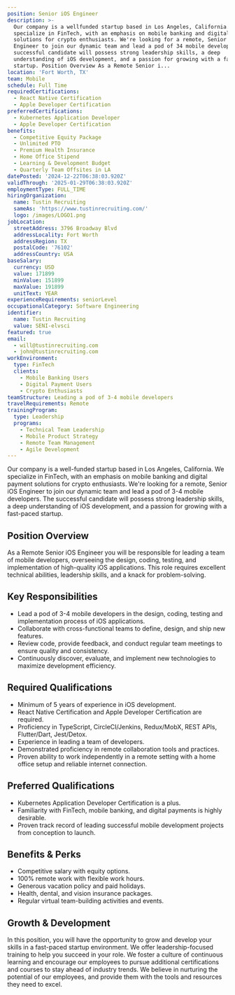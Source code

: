 ```yaml
---
position: Senior iOS Engineer
description: >-
  Our company is a wellfunded startup based in Los Angeles, California. We
  specialize in FinTech, with an emphasis on mobile banking and digital payment
  solutions for crypto enthusiasts. We're looking for a remote, Senior iOS
  Engineer to join our dynamic team and lead a pod of 34 mobile developers. The
  successful candidate will possess strong leadership skills, a deep
  understanding of iOS development, and a passion for growing with a fastpaced
  startup. Position Overview As a Remote Senior i...
location: 'Fort Worth, TX'
team: Mobile
schedule: Full Time
requiredCertifications:
  - React Native Certification
  - Apple Developer Certification
preferredCertifications:
  - Kubernetes Application Developer
  - Apple Developer Certification
benefits:
  - Competitive Equity Package
  - Unlimited PTO
  - Premium Health Insurance
  - Home Office Stipend
  - Learning & Development Budget
  - Quarterly Team Offsites in LA
datePosted: '2024-12-22T06:38:03.920Z'
validThrough: '2025-01-29T06:38:03.920Z'
employmentType: FULL_TIME
hiringOrganization:
  name: Tustin Recruiting
  sameAs: 'https://www.tustinrecruiting.com/'
  logo: /images/LOGO1.png
jobLocation:
  streetAddress: 3796 Broadway Blvd
  addressLocality: Fort Worth
  addressRegion: TX
  postalCode: '76102'
  addressCountry: USA
baseSalary:
  currency: USD
  value: 171899
  minValue: 151899
  maxValue: 191899
  unitText: YEAR
experienceRequirements: seniorLevel
occupationalCategory: Software Engineering
identifier:
  name: Tustin Recruiting
  value: SENI-elvsci
featured: true
email:
  - will@tustinrecruiting.com
  - john@tustinrecruiting.com
workEnvironment:
  type: FinTech
  clients:
    - Mobile Banking Users
    - Digital Payment Users
    - Crypto Enthusiasts
teamStructure: Leading a pod of 3-4 mobile developers
travelRequirements: Remote
trainingProgram:
  type: Leadership
  programs:
    - Technical Team Leadership
    - Mobile Product Strategy
    - Remote Team Management
    - Agile Development
---
```




Our company is a well-funded startup based in Los Angeles, California. We specialize in FinTech, with an emphasis on mobile banking and digital payment solutions for crypto enthusiasts. We're looking for a remote, Senior iOS Engineer to join our dynamic team and lead a pod of 3-4 mobile developers. The successful candidate will possess strong leadership skills, a deep understanding of iOS development, and a passion for growing with a fast-paced startup.

## Position Overview
As a Remote Senior iOS Engineer you will be responsible for leading a team of mobile developers, overseeing the design, coding, testing, and implementation of high-quality iOS applications. This role requires excellent technical abilities, leadership skills, and a knack for problem-solving. 

## Key Responsibilities
- Lead a pod of 3-4 mobile developers in the design, coding, testing and implementation process of iOS applications.
- Collaborate with cross-functional teams to define, design, and ship new features.
- Review code, provide feedback, and conduct regular team meetings to ensure quality and consistency.
- Continuously discover, evaluate, and implement new technologies to maximize development efficiency.

## Required Qualifications
- Minimum of 5 years of experience in iOS development.
- React Native Certification and Apple Developer Certification are required.
- Proficiency in TypeScript, CircleCI/Jenkins, Redux/MobX, REST APIs, Flutter/Dart, Jest/Detox.
- Experience in leading a team of developers.
- Demonstrated proficiency in remote collaboration tools and practices.
- Proven ability to work independently in a remote setting with a home office setup and reliable internet connection.

## Preferred Qualifications
- Kubernetes Application Developer Certification is a plus.
- Familiarity with FinTech, mobile banking, and digital payments is highly desirable.
- Proven track record of leading successful mobile development projects from conception to launch.

## Benefits & Perks
- Competitive salary with equity options.
- 100% remote work with flexible work hours.
- Generous vacation policy and paid holidays.
- Health, dental, and vision insurance packages.
- Regular virtual team-building activities and events.

## Growth & Development
In this position, you will have the opportunity to grow and develop your skills in a fast-paced startup environment. We offer leadership-focused training to help you succeed in your role. We foster a culture of continuous learning and encourage our employees to pursue additional certifications and courses to stay ahead of industry trends. We believe in nurturing the potential of our employees, and provide them with the tools and resources they need to excel.
